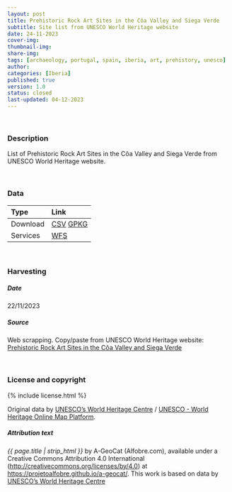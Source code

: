 ```yaml
---
layout: post
title: Prehistoric Rock Art Sites in the Côa Valley and Siega Verde
subtitle: Site list from UNESCO World Heritage website
date: 24-11-2023
cover-img: 
thumbnail-img: 
share-img: 
tags: [archaeology, portugal, spain, iberia, art, prehistory, unesco]
author: 
categories: [Iberia]
published: true
version: 1.0
status: closed
last-updated: 04-12-2023
---
```


<br />

### Description
List of Prehistoric Rock Art Sites in the Côa Valley and Siega Verde from UNESCO World Heritage website.
 
<br />

### Data
 
| Type | Link |
| :------ |:--- |
| Download | <a href="https://projetoalfobre.github.io/alfobre-gis-repository/Iberian_Peninsula/prehistory/rock_art/Prehistoric_Rock_Art_Sites_in_the_Coa_Valley_and_Siega_Verde.csv" class="btn btn-primary tag-btn">CSV</a> <a href="https://projetoalfobre.github.io/alfobre-gis-repository/Iberian_Peninsula/prehistory/rock_art/Prehistoric_Rock_Art_Sites_in_the_Coa_Valley_and_Siega_Verde.gpkg" class="btn btn-primary tag-btn">GPKG</a> |
| Services | <a href="https://qgiscloud.com/alfobre/Prehistoric_Rock_Art_Sites_in_the_Coa_Valley_and_Siega_Verde/wms?SERVICE=WMS&REQUEST=GetCapabilities" class="btn btn-primary tag-btn">WFS</a> |




<br />

### Harvesting
##### Date
22/11/2023


##### Source
Web scrapping. Copy/paste from UNESCO World Heritage website:  [Prehistoric Rock Art Sites in the Côa Valley and Siega Verde](https://whc.unesco.org/en/list/866/maps/)


<br />

### License and copyright
{% include license.html %}

Original data by [UNESCO’s World Heritage Centre](https://whc.unesco.org/) / [UNESCO - World Heritage Online Map Platform](https://whc.unesco.org/en/list/). 

##### Attribution text
*{{ page.title | strip_html }}* by A-GeoCat (Alfobre.com), available under a Creative Commons Attribution 4.0 International (http://creativecommons.org/licenses/by/4.0) at https://projetoalfobre.github.io/a-geocat/. This work is based on data by [UNESCO’s World Heritage Centre](https://whc.unesco.org/)

